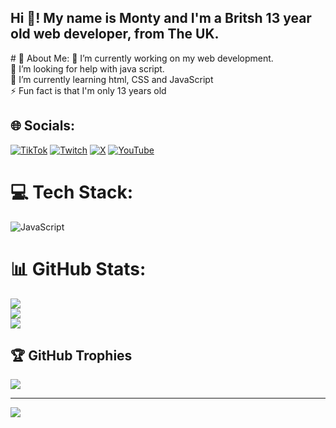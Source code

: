<h2 align="left">Hi 👋! My name is Monty and I'm a Britsh 13 year old web developer, from The UK.</h2>
# 💫 About Me:
🔭 I’m currently working on my web development. <br>🤝 I’m looking for help with java script.<br>🌱 I’m currently learning html, CSS and JavaScript <br>⚡ Fun fact is that I'm only 13 years old


## 🌐 Socials:
 [![TikTok](https://img.shields.io/badge/TikTok-%23000000.svg?logo=TikTok&logoColor=white)](https://tiktok.com/@monty_rees13) [![Twitch](https://img.shields.io/badge/Twitch-%239146FF.svg?logo=Twitch&logoColor=white)](https://twitch.tv/Montyis_here) [![X](https://img.shields.io/badge/X-black.svg?logo=X&logoColor=white)](https://x.com/reesmonty34973243) [![YouTube](https://img.shields.io/badge/YouTube-%23FF0000.svg?logo=YouTube&logoColor=white)](https://youtube.com/@Montyis_here) 

# 💻 Tech Stack:
![JavaScript](https://img.shields.io/badge/javascript-%23323330.svg?style=for-the-badge&logo=javascript&logoColor=%23F7DF1E)
# 📊 GitHub Stats:
![](https://github-readme-stats.vercel.app/api?username=monty334&theme=dark&hide_border=false&include_all_commits=false&count_private=false)<br/>
![](https://github-readme-streak-stats.herokuapp.com/?user=monty334&theme=dark&hide_border=false)<br/>
![](https://github-readme-stats.vercel.app/api/top-langs/?username=monty334&theme=dark&hide_border=false&include_all_commits=false&count_private=false&layout=compact)

## 🏆 GitHub Trophies
![](https://github-profile-trophy.vercel.app/?username=monty334&theme=radical&no-frame=false&no-bg=true&margin-w=4)

---
[![](https://visitcount.itsvg.in/api?id=monty334&icon=0&color=0)](https://visitcount.itsvg.in)
